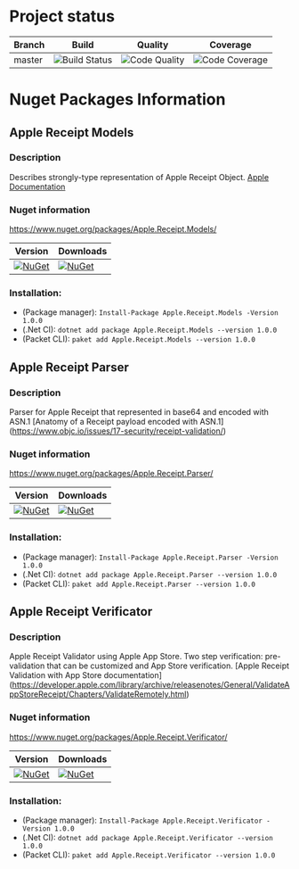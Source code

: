 # Project status
| Branch | Build        | Quality | Coverage | 
| ------------- | ------------- | ------------- | ----- |
| master | ![Build Status](https://shoshins.visualstudio.com/_apis/public/build/definitions/3ee635a9-029b-40d9-a9b6-93cc7737dbf9/1/badge)      | ![Code Quality](https://sonarcloud.io/api/project_badges/measure?project=apple-receipt-parser&metric=alert_status)| ![Code Coverage](https://sonarcloud.io/api/project_badges/measure?project=apple-receipt-parser&metric=coverage) |

# Nuget Packages Information

## Apple Receipt Models

### Description
Describes strongly-type representation of Apple Receipt Object.
[Apple Documentation](https://developer.apple.com/library/archive/releasenotes/General/ValidateAppStoreReceipt/Chapters/ReceiptFields.html)

### Nuget information 
https://www.nuget.org/packages/Apple.Receipt.Models/

| Version | Downloads |
| ------------- | ------------- |
| [![NuGet](https://img.shields.io/nuget/v/Apple.Receipt.Models.svg)](https://www.nuget.org/packages/Apple.Receipt.Models/) | [![NuGet](https://img.shields.io/nuget/dt/Apple.Receipt.Models.svg)](Apple.Receipt.Models) |

### Installation:
* (Package manager): ```Install-Package Apple.Receipt.Models -Version 1.0.0```
* (.Net CI): ```dotnet add package Apple.Receipt.Models --version 1.0.0```
* (Packet CLI): ```paket add Apple.Receipt.Models --version 1.0.0```

## Apple Receipt Parser

### Description
Parser for Apple Receipt that represented in base64 and encoded with ASN.1
[Anatomy of a Receipt payload encoded with ASN.1] (https://www.objc.io/issues/17-security/receipt-validation/)

### Nuget information 
https://www.nuget.org/packages/Apple.Receipt.Parser/

| Version | Downloads |
| ------------- | ------------- |
| [![NuGet](https://img.shields.io/nuget/v/Apple.Receipt.Parser.svg)](https://www.nuget.org/packages/Apple.Receipt.Parser/) | [![NuGet](https://img.shields.io/nuget/dt/Apple.Receipt.Parser.svg)](Apple.Receipt.Parser) |

### Installation:
* (Package manager): ```Install-Package Apple.Receipt.Parser -Version 1.0.0```
* (.Net CI): ```dotnet add package Apple.Receipt.Parser --version 1.0.0```
* (Packet CLI): ```paket add Apple.Receipt.Parser --version 1.0.0```

## Apple Receipt Verificator

### Description
Apple Receipt Validator using Apple App Store. 
Two step verification: pre-validation that can be customized and App Store verification.
[Apple Receipt Validation with App Store documentation] (https://developer.apple.com/library/archive/releasenotes/General/ValidateAppStoreReceipt/Chapters/ValidateRemotely.html)

### Nuget information 
https://www.nuget.org/packages/Apple.Receipt.Verificator/

| Version | Downloads |
| ------------- | ------------- |
| [![NuGet](https://img.shields.io/nuget/v/Apple.Receipt.Verificator.svg)](https://www.nuget.org/packages/Apple.Receipt.Verificator/) | [![NuGet](https://img.shields.io/nuget/dt/Apple.Receipt.Verificator.svg)](Apple.Receipt.Verificator) |

### Installation:
* (Package manager): ```Install-Package Apple.Receipt.Verificator -Version 1.0.0```
* (.Net CI): ```dotnet add package Apple.Receipt.Verificator --version 1.0.0```
* (Packet CLI): ```paket add Apple.Receipt.Verificator --version 1.0.0```
